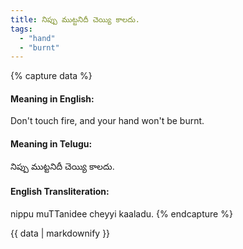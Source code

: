 ```yaml
---
title: నిప్పు ముట్టనిదీ చెయ్యి కాలదు.
tags:
  - "hand"
  - "burnt"
---
```


{% capture data %}
#### Meaning in English:
Don't touch fire, and your hand won't be burnt.

#### Meaning in Telugu:
నిప్పు ముట్టనిదీ చెయ్యి కాలదు.

#### English Transliteration:
nippu muTTanidee cheyyi kaaladu.
{% endcapture %}

{{ data | markdownify }}

